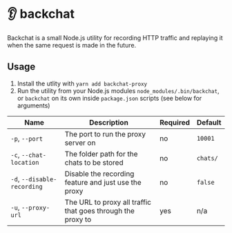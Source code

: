 # :ear: backchat

Backchat is a small Node.js utility for recording HTTP traffic and replaying it when the same request is made in the future.

## Usage
1. Install the utlity with `yarn add backchat-proxy`
2. Run the utility from your Node.js modules `node_modules/.bin/backchat`, or `backchat` on its own inside `package.json` scripts (see below for arguments)

| Name                        | Description                                                 | Required | Default  |
|-----------------------------|-------------------------------------------------------------|----------|----------|
| `-p`, `--port`              | The port to run the proxy server on                         | no       | `10001`  |
| `-c`, `--chat-location`     | The folder path for the chats to be stored                  | no       | `chats/` |
| `-d`, `--disable-recording` | Disable the recording feature and just use the proxy        | no       | `false`  |
| `-u`, `--proxy-url`         | The URL to proxy all traffic that goes through the proxy to | yes      | n/a      |